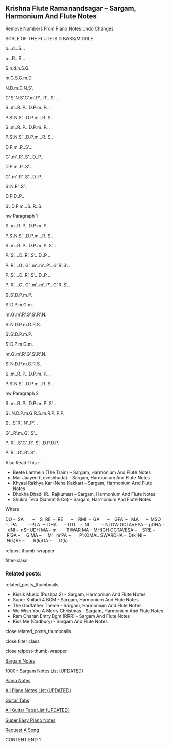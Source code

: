 
## Krishna Flute Ramanandsagar – Sargam, Harmonium And Flute Notes

Remove Numbers From Piano Notes
Undo Changes

SCALE OF THE FLUTE IS D BASS/MIDDLE

p…d…S…

p…R…S…

S.n.d.n.S.G.

m.G.S.G.m.D.

N.D.m.D.N.S’.

G’.S’.N.S’.G’.m’.P’…R’…S’…

S..m..R..P…D.P.m..P…

P.S’.N.S’…D.P.m…R..S..

S..m..R..P…D.P.m..P…

P.S’.N.S’…D.P.m…R..S..

D.P.m..P..S’…

G’..m’..R’..S’…D..P..

D.P.m..P..S’…

G’..m’..R’..S’…D..P..

S’.N.R’..S’..

D.P.D..P..

S’..D.P.m…S..R..S.

nw Paragraph 1

S..m..R..P…D.P.m..P…

P.S’.N.S’…D.P.m…R..S..

S..m..R..P…D.P.m..P..S’…

P..S’….D..R’..S’…D..P…

P..R’….G’..G’..m’..m’..P’…G’.R’.S’..

P..S’….D..R’..S’…D..P…

P..R’….G’..G’..m’..m’..P’…G’.R’.S’..

S’.S’.D.P.m.P.

S’.D.P.m.G.m.

m’.G’.m’.R’.G’.S’.R’.N.

S’.N.D.P.m.G.R.S.

S’.S’.D.P.m.P.

S’.D.P.m.G.m.

m’.G’.m’.R’.G’.S’.R’.N.

S’.N.D.P.m.G.R.S.

S..m..R..P…D.P.m..P…

P.S’.N.S’…D.P.m…R..S..

nw Paragraph 2

S..m..R..P…D.P.m..P..S’…

S’..N.D.P.m.G.R.S.m.R.P..P.P.

S’…S’.R’..N’..P’…

G’…R’.m..G’..S’…

P..R’…S’.G’..R’..S’…D.P.D.P.

P..R’…G’..R’..S’..

Also Read This :-

* Beete Lamhein (The Train) – Sargam, Harmonium And Flute Notes
* Mar Jaayen (Loveshhuda) – Sargam, Harmonium And Flute Notes
* Khyaal Rakhya Kar (Neha Kakkar) – Sargam, Harmonium And Flute Notes
* Dhokha Dhadi (R.. Rajkumar) – Sargam, Harmonium And Flute Notes
* Shukra Tera (Samrat & Co) – Sargam, Harmonium And Flute Notes

Where

DO –  SA       –    S  RE  –  RE      –    RMI  –  GA      –    GFA  –   MA      –  MSO  –   PA         – PLA  –  DHA      – DTI    –  NI          – NLOW OCTAVEPA –  pDHA –  dNI –  nSHUDH MA – m        TIWAR MA – MHIGH OCTAVESA –    S’RE –     R’GA –     G’MA –     M’   m’PA –       P’KOMAL SWARDHA –  D(k)NI –       N(k)RE –       R(k)GA –      G(k)

relpost-thumb-wrapper

filter-class

### Related posts:

related_posts_thumbnails

* Kissik Music (Pushpa 2) - Sargam, Harmonium And Flute Notes
* Super Khiladi 4 BGM - Sargam, Harmonium And Flute Notes
* The Godfather Theme - Sargam, Harmonium And Flute Notes
* We Wish You A Merry Christmas - Sargam, Harmonium And Flute Notes
* Ram Charan Entry Bgm (RRR) - Sargam And Flute Notes
* Kiss Me (Cadbury) - Sargam And Flute Notes

close related_posts_thumbnails

close filter class

close relpost-thumb-wrapper

[Sargam Notes](https://www.notationsworld.com/sargam-notes.html)

[1000+ Sargam Notes List (UPDATED)](https://www.notationsworld.com/all-songs-list-sargam-notes.html)

[Piano Notes](https://www.notationsworld.com/piano-notes.html)

[All Piano Notes List (UPDATED)](https://www.notationsworld.com/all-songs-list-piano-notes.html)

[Guitar Tabs](https://www.notationsworld.com/guitar-tabs.html)

[All Guitar Tabs List (UPDATED)](https://www.notationsworld.com/all-songs-list-guitar-tabs.html)

[Super Easy Piano Notes](https://studywall.in/)

[Request A Song](https://www.notationsworld.com/request-a-song.html)

CONTENT END 1

